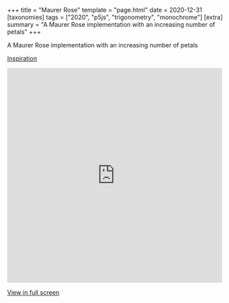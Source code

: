 +++
title = "Maurer Rose"
template = "page.html"
date = 2020-12-31
[taxonomies]
tags = ["2020", "p5js", "trigonometry", "monochrome"]
[extra]
summary = "A Maurer Rose implementation with an increasing number of petals"
+++

A Maurer Rose implementation with an increasing number of petals

<a target=_blank href="https://en.wikipedia.org/wiki/Maurer_rose">Inspiration</a>

<embed
type="text/html"
src="https://vault.holocryptic.xyz/src/2020/MaurerRose"
width="500"
height="500"
/>

<a target=_blank href="https://vault.holocryptic.xyz/src/2020/MaurerRose">View in full screen</a>
